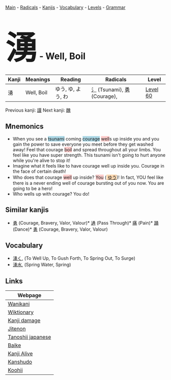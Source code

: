 <style> bigfont {font-size: 100px}</style>
[Main](../index.md) -
[Radicals](../radicals.md) -
[Kanjis](../kanjis.md) -
[Vocabulary](../vocabulary.md) -
[Levels](../levels.md) -
[Grammar](../grammar.md)
# <bigfont> 湧</bigfont> - Well, Boil 

| Kanji | Meanings | Reading | Radicals | Level |
| --- | --- | --- | --- | --- |
| 湧 | Well, Boil | ゆう, ゆ, よう, わ | [氵](../radicals/氵.md) (Tsunami), [勇](../radicals/勇.md) (Courage),  | [Level 60](../levels/wk_level60.md) |

Previous kanji: [謹](謹.md) Next kanji: [醜](醜.md) 

## Mnemonics
 * When you see a <span style="background-color:#ADD8E6"> tsunami</span> coming <span style="background-color:#ADD8E6"> courage</span> <span style="background-color:#ffcccb"> well</span>s up inside you and you gain the power to save everyone you meet before they get washed away! Feel that courage <span style="background-color:#ffcccb"> boil</span> and spread throughout all your limbs. You feel like you have super strength. This tsunami isn't going to hurt anyone while you're alive to stop it!
* Imagine what it feels like to have courage well up inside you. Courage in the face of certain death!
* Who does that courage <span style="background-color:#ffcccb"> well</span> up inside? <span style="background-color:#ffcccb"> You</span> (<span style="background-color:#fed8b1"> [ゆう](https://jisho.org/search/ゆう)</span>)! In fact, YOU feel like there is a never ending well of courage bursting out of you now. You are going to be a hero!
* Who wells up with courage? You do!


## Similar kanjis
 * [勇](勇.md) (Courage, Bravery, Valor, Valour)* [通](通.md) (Pass Through)* [痛](痛.md) (Pain)* [踊](踊.md) (Dance)* [勇](勇.md) (Courage, Bravery, Valor, Valour)


## Vocabulary
 * [湧く](../vocabulary/湧.md), (To Well Up, To Gush Forth, To Spring Out, To Surge)
* [湧水](../vocabulary/湧.md), (Spring Water, Spring)



## Links 

| Webpage |
| --- |
| [Wanikani          ](https://www.wanikani.com/kanji/湧) |
| [Wiktionary        ](https://en.wiktionary.org/wiki/湧) |
| [Kanji damage      ](http://www.kanjidamage.com/kanji/search?utf8=✓&q=湧) |
| [Jitenon           ](https://jitenon.com/kanji/湧) |
| [Tanoshii japanese ](https://www.tanoshiijapanese.com/dictionary/kanji.cfm?k=湧) |
| [Baike             ](https://baike.baidu.com/item/湧) |
| [Kanji Alive       ](https://app.kanjialive.com/湧) |
| [Kanshudo          ](https://www.kanshudo.com/searchmn?q=湧) |
| [Koohii            ](https://kanji.koohii.com/study/kanji/湧) |

